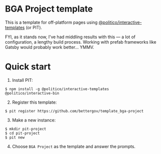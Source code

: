 # BGA Project template

This is a template for off-platform pages using [@politico/interactive-templates](https://github.com/The-Politico/politico-interactive-templates) (or PIT).

FYI, as it stands now, I've had middling results with this — a lot of configuration, a lengthy build process. Working with prefab frameworks like Gatsby would probably work better... YMMV.

# Quick start

1. Install PIT:

```
$ npm install -g @politico/interactive-templates @politico/interactive-bin
```

2. Register this template:

```
$ pit register https://github.com/bettergov/template_bga-project
```

3. Make a new instance:

```
$ mkdir pit-project
$ cd pit-project
$ pit new
```

4. Choose `BGA Project` as the template and answer the prompts.
